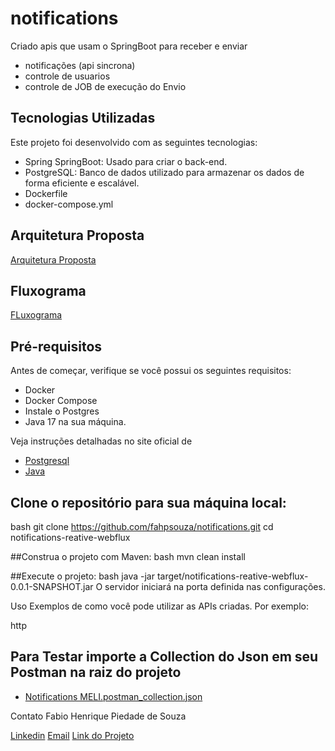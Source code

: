 # notifications
Criado apis que usam o SpringBoot para receber e enviar 
- notificações (api sincrona)
- controle de usuarios
- controle de JOB de execução do Envio

## Tecnologias Utilizadas
Este projeto foi desenvolvido com as seguintes tecnologias:

- Spring SpringBoot: Usado para criar o back-end.
- PostgreSQL: Banco de dados utilizado para armazenar os dados de forma eficiente e escalável.
- Dockerfile
- docker-compose.yml

## Arquitetura Proposta
[Arquitetura Proposta](https://github.com/fahpsouza/notifications/blob/main/docs/Notifications%20App.pptx)

## Fluxograma
[FLuxograma](https://github.com/fahpsouza/notifications/blob/main/docs/arquitetura_proposta.drawio)

## Pré-requisitos
Antes de começar, verifique se você possui os seguintes requisitos:
- Docker
- Docker Compose
- Instale o Postgres
- Java 17 na sua máquina. 

Veja instruções detalhadas no site oficial de 
- [Postgresql](https://www.enterprisedb.com/downloads/postgres-postgresql-downloads)
- [Java](https://www.java.com/en/download/help/download_options.html)

## Clone o repositório para sua máquina local:
bash
git clone https://github.com/fahpsouza/notifications.git
cd notifications-reative-webflux

##Construa o projeto com Maven:
bash
mvn clean install

##Execute o projeto:
bash
java -jar target/notifications-reative-webflux-0.0.1-SNAPSHOT.jar
O 
servidor iniciará na porta definida nas configurações.

Uso
Exemplos de como você pode utilizar as APIs criadas. Por exemplo:

http
## Para Testar importe a Collection do Json em seu Postman na raiz do projeto
- [Notifications MELI.postman_collection.json](https://github.com/fahpsouza/notifications/blob/main/Notifications%20MELI.postman_collection.json)

Contato
Fabio Henrique Piedade de Souza

[Linkedin](https://www.linkedin.com/in/fabio-h-p-de-souza)
[Email](fabio.henrique.psouza@gmail.com)
[Link do Projeto](https://github.com/fahpsouza/notifications)